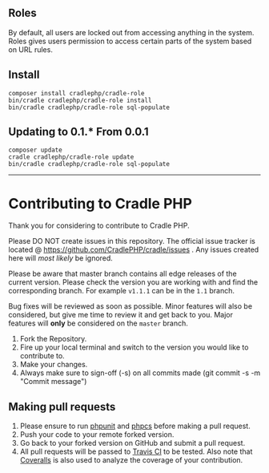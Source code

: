## Roles

By default, all users are locked out from accessing anything in the system. Roles gives users permission to access certain parts of the system based on URL rules.

## Install

```
composer install cradlephp/cradle-role
bin/cradle cradlephp/cradle-role install
bin/cradle cradlephp/cradle-role sql-populate
```

## Updating to 0.1.* From 0.0.1

```
composer update
cradle cradlephp/cradle-role update
bin/cradle cradlephp/cradle-role sql-populate
```

----

<a name="contributing"></a>
# Contributing to Cradle PHP

Thank you for considering to contribute to Cradle PHP.

Please DO NOT create issues in this repository. The official issue tracker is located @ https://github.com/CradlePHP/cradle/issues . Any issues created here will *most likely* be ignored.

Please be aware that master branch contains all edge releases of the current version. Please check the version you are working with and find the corresponding branch. For example `v1.1.1` can be in the `1.1` branch.

Bug fixes will be reviewed as soon as possible. Minor features will also be considered, but give me time to review it and get back to you. Major features will **only** be considered on the `master` branch.

1. Fork the Repository.
2. Fire up your local terminal and switch to the version you would like to
contribute to.
3. Make your changes.
4. Always make sure to sign-off (-s) on all commits made (git commit -s -m "Commit message")

## Making pull requests

1. Please ensure to run [phpunit](https://phpunit.de/) and
[phpcs](https://github.com/squizlabs/PHP_CodeSniffer) before making a pull request.
2. Push your code to your remote forked version.
3. Go back to your forked version on GitHub and submit a pull request.
4. All pull requests will be passed to [Travis CI](https://travis-ci.org/CradlePHP/cradle-profile) to be tested. Also note that [Coveralls](https://coveralls.io/github/CradlePHP/cradle-profile) is also used to analyze the coverage of your contribution.
